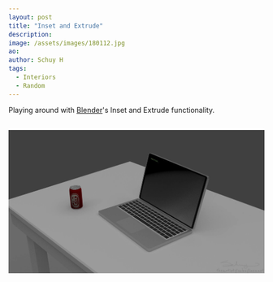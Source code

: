 ```yaml
---
layout: post
title: "Inset and Extrude"
description: 
image: /assets/images/180112.jpg
ao: 
author: Schuy H
tags: 
  - Interiors
  - Random
---
```


Playing around with [Blender](https://www.blender.org)'s Inset and Extrude functionality. 

<br />

<img class="post-image" src="/assets/images/180114.jpg" alt="laptop" style="height: auto;">

<!--- 

Optinal front matter: Date: yyyy-mm-dd hh:mm:ss

Image examples: secondary, full width

![Placeholder](/assets/images/171208.jpeg)

![Placeholder](/assets/images/171208.jpeg#full) 

---> 